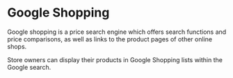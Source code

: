 # Google Shopping

<div class="container-toc"></div>

Google shopping is a price search engine which offers search functions and price comparisons, as well as links to the product pages of other online shops.

Store owners can display their products in Google Shopping lists within the Google search.